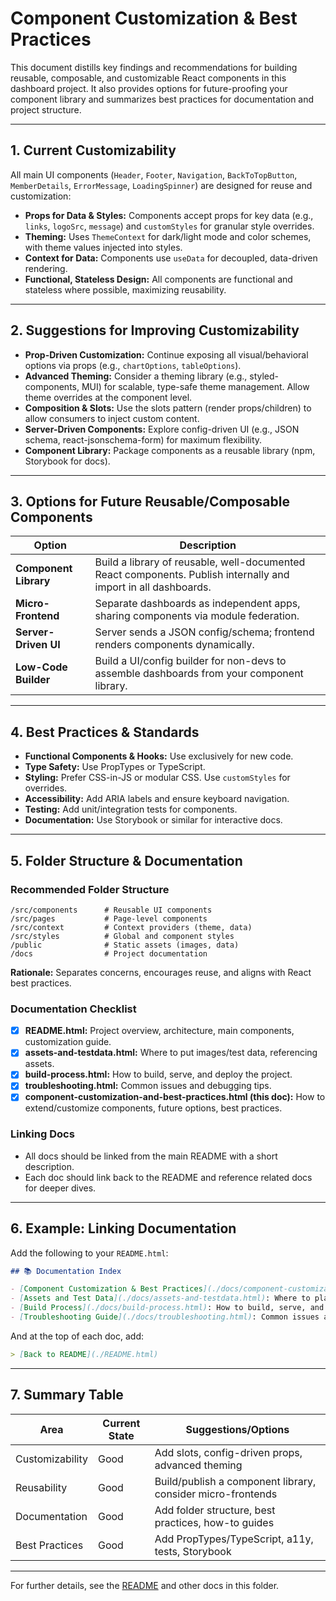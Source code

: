 # Component Customization & Best Practices

This document distills key findings and recommendations for building reusable, composable, and customizable React components in this dashboard project. It also provides options for future-proofing your component library and summarizes best practices for documentation and project structure.

---

## 1. Current Customizability

All main UI components (`Header`, `Footer`, `Navigation`, `BackToTopButton`, `MemberDetails`, `ErrorMessage`, `LoadingSpinner`) are designed for reuse and customization:

- **Props for Data & Styles:** Components accept props for key data (e.g., `links`, `logoSrc`, `message`) and `customStyles` for granular style overrides.
- **Theming:** Uses `ThemeContext` for dark/light mode and color schemes, with theme values injected into styles.
- **Context for Data:** Components use `useData` for decoupled, data-driven rendering.
- **Functional, Stateless Design:** All components are functional and stateless where possible, maximizing reusability.

---

## 2. Suggestions for Improving Customizability

- **Prop-Driven Customization:** Continue exposing all visual/behavioral options via props (e.g., `chartOptions`, `tableOptions`).
- **Advanced Theming:** Consider a theming library (e.g., styled-components, MUI) for scalable, type-safe theme management. Allow theme overrides at the component level.
- **Composition & Slots:** Use the slots pattern (render props/children) to allow consumers to inject custom content.
- **Server-Driven Components:** Explore config-driven UI (e.g., JSON schema, react-jsonschema-form) for maximum flexibility.
- **Component Library:** Package components as a reusable library (npm, Storybook for docs).

---

## 3. Options for Future Reusable/Composable Components

| Option | Description |
|--------|-------------|
| **Component Library** | Build a library of reusable, well-documented React components. Publish internally and import in all dashboards. |
| **Micro-Frontend** | Separate dashboards as independent apps, sharing components via module federation. |
| **Server-Driven UI** | Server sends a JSON config/schema; frontend renders components dynamically. |
| **Low-Code Builder** | Build a UI/config builder for non-devs to assemble dashboards from your component library. |

---

## 4. Best Practices & Standards

- **Functional Components & Hooks:** Use exclusively for new code.
- **Type Safety:** Use PropTypes or TypeScript.
- **Styling:** Prefer CSS-in-JS or modular CSS. Use `customStyles` for overrides.
- **Accessibility:** Add ARIA labels and ensure keyboard navigation.
- **Testing:** Add unit/integration tests for components.
- **Documentation:** Use Storybook or similar for interactive docs.

---

## 5. Folder Structure & Documentation

### Recommended Folder Structure

```
/src/components      # Reusable UI components
/src/pages           # Page-level components
/src/context         # Context providers (theme, data)
/src/styles          # Global and component styles
/public              # Static assets (images, data)
/docs                # Project documentation
```

**Rationale:** Separates concerns, encourages reuse, and aligns with React best practices.

### Documentation Checklist
- [x] **README.html:** Project overview, architecture, main components, customization guide.
- [x] **assets-and-testdata.html:** Where to put images/test data, referencing assets.
- [x] **build-process.html:** How to build, serve, and deploy the project.
- [x] **troubleshooting.html:** Common issues and debugging tips.
- [x] **component-customization-and-best-practices.html (this doc):** How to extend/customize components, future options, best practices.

### Linking Docs
- All docs should be linked from the main README with a short description.
- Each doc should link back to the README and reference related docs for deeper dives.

---

## 6. Example: Linking Documentation

Add the following to your `README.html`:

```markdown
## 📚 Documentation Index

- [Component Customization & Best Practices](./docs/component-customization-and-best-practices.html): How to customize, extend, and future-proof components. Best practices and options for reuse.
- [Assets and Test Data](./docs/assets-and-testdata.html): Where to place images and test data for dev/prod.
- [Build Process](./docs/build-process.html): How to build, serve, and deploy the dashboard.
- [Troubleshooting Guide](./docs/troubleshooting.html): Common issues and how to debug them.
```

And at the top of each doc, add:

```markdown
> [Back to README](./README.html)
```

---

## 7. Summary Table

| Area            | Current State | Suggestions/Options |
|-----------------|--------------|--------------------|
| Customizability | Good         | Add slots, config-driven props, advanced theming |
| Reusability     | Good         | Build/publish a component library, consider micro-frontends |
| Documentation   | Good         | Add folder structure, best practices, how-to guides |
| Best Practices  | Good         | Add PropTypes/TypeScript, a11y, tests, Storybook |

---

For further details, see the [README](./README.md) and other docs in this folder.
